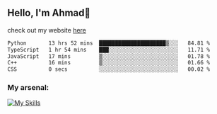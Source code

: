 
## Hello, I'm Ahmad👋

check out my website [here](https://ahmadalwi.com/)

<!--START_SECTION:waka-->

```txt
Python       13 hrs 52 mins  █████████████████████▒░░░   84.81 %
TypeScript   1 hr 54 mins    ███░░░░░░░░░░░░░░░░░░░░░░   11.71 %
JavaScript   17 mins         ▒░░░░░░░░░░░░░░░░░░░░░░░░   01.78 %
C++          16 mins         ▒░░░░░░░░░░░░░░░░░░░░░░░░   01.66 %
CSS          0 secs          ░░░░░░░░░░░░░░░░░░░░░░░░░   00.02 %
```

<!--END_SECTION:waka-->

### My arsenal:

[![My Skills](https://skillicons.dev/icons?i=js,ts,py,go,react,nextjs,svelte,nodejs,django,tailwind,html,css,sass,firebase,mongodb,postgres,mysql,redis,git,github,docker,vscode,figma,godot)](https://skillicons.dev)
